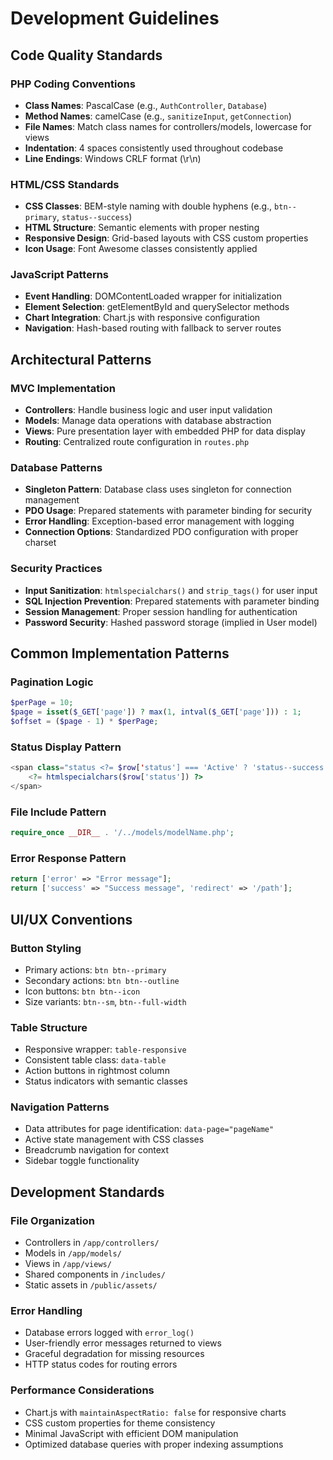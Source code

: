 # Development Guidelines

## Code Quality Standards

### PHP Coding Conventions
- **Class Names**: PascalCase (e.g., `AuthController`, `Database`)
- **Method Names**: camelCase (e.g., `sanitizeInput`, `getConnection`)
- **File Names**: Match class names for controllers/models, lowercase for views
- **Indentation**: 4 spaces consistently used throughout codebase
- **Line Endings**: Windows CRLF format (\r\n)

### HTML/CSS Standards
- **CSS Classes**: BEM-style naming with double hyphens (e.g., `btn--primary`, `status--success`)
- **HTML Structure**: Semantic elements with proper nesting
- **Responsive Design**: Grid-based layouts with CSS custom properties
- **Icon Usage**: Font Awesome classes consistently applied

### JavaScript Patterns
- **Event Handling**: DOMContentLoaded wrapper for initialization
- **Element Selection**: getElementById and querySelector methods
- **Chart Integration**: Chart.js with responsive configuration
- **Navigation**: Hash-based routing with fallback to server routes

## Architectural Patterns

### MVC Implementation
- **Controllers**: Handle business logic and user input validation
- **Models**: Manage data operations with database abstraction
- **Views**: Pure presentation layer with embedded PHP for data display
- **Routing**: Centralized route configuration in `routes.php`

### Database Patterns
- **Singleton Pattern**: Database class uses singleton for connection management
- **PDO Usage**: Prepared statements with parameter binding for security
- **Error Handling**: Exception-based error management with logging
- **Connection Options**: Standardized PDO configuration with proper charset

### Security Practices
- **Input Sanitization**: `htmlspecialchars()` and `strip_tags()` for user input
- **SQL Injection Prevention**: Prepared statements with parameter binding
- **Session Management**: Proper session handling for authentication
- **Password Security**: Hashed password storage (implied in User model)

## Common Implementation Patterns

### Pagination Logic
```php
$perPage = 10;
$page = isset($_GET['page']) ? max(1, intval($_GET['page'])) : 1;
$offset = ($page - 1) * $perPage;
```

### Status Display Pattern
```php
<span class="status <?= $row['status'] === 'Active' ? 'status--success' : 'status--danger' ?>">
    <?= htmlspecialchars($row['status']) ?>
</span>
```

### File Include Pattern
```php
require_once __DIR__ . '/../models/modelName.php';
```

### Error Response Pattern
```php
return ['error' => "Error message"];
return ['success' => "Success message", 'redirect' => '/path'];
```

## UI/UX Conventions

### Button Styling
- Primary actions: `btn btn--primary`
- Secondary actions: `btn btn--outline`
- Icon buttons: `btn btn--icon`
- Size variants: `btn--sm`, `btn--full-width`

### Table Structure
- Responsive wrapper: `table-responsive`
- Consistent table class: `data-table`
- Action buttons in rightmost column
- Status indicators with semantic classes

### Navigation Patterns
- Data attributes for page identification: `data-page="pageName"`
- Active state management with CSS classes
- Breadcrumb navigation for context
- Sidebar toggle functionality

## Development Standards

### File Organization
- Controllers in `/app/controllers/`
- Models in `/app/models/`
- Views in `/app/views/`
- Shared components in `/includes/`
- Static assets in `/public/assets/`

### Error Handling
- Database errors logged with `error_log()`
- User-friendly error messages returned to views
- Graceful degradation for missing resources
- HTTP status codes for routing errors

### Performance Considerations
- Chart.js with `maintainAspectRatio: false` for responsive charts
- CSS custom properties for theme consistency
- Minimal JavaScript with efficient DOM manipulation
- Optimized database queries with proper indexing assumptions